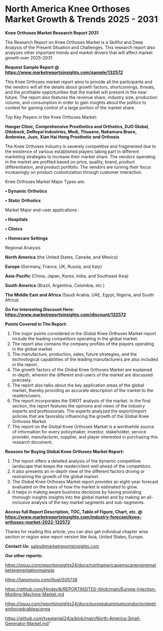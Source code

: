 # North America Knee Orthoses Market Growth & Trends 2025 - 2031

<strong>Knee Orthoses Market Research Report 2031</strong>

The Research Report on Knee Orthoses Market is a Skillful and Deep Analysis of the Present Situation and Challenges. This research report also analyzes other important trends and market drivers that will affect market growth over 2025-2031.

<strong>Request Sample Report @ <a href=https://www.marketreportsinsights.com/sample/132572>https://www.marketreportsinsights.com/sample/132572</a></strong>

This Knee Orthoses market report aims to provide all the participants and the vendors will all the details about growth factors, shortcomings, threats, and the profitable opportunities that the market will present in the near future. The report also features the revenue share, industry size, production volume, and consumption in order to gain insights about the politics to contest for gaining control of a large portion of the market share.

Top Key Players in the Knee Orthoses Market:

<strong>Hanger Clinic, Comprehensive Prosthetics and Orthotics, DJO Global, Ottobock, DeRoyal Industries, Medi, Thuasne, Nakamura Brace, Ambroise, Juzo, Xian Hai Hong Prosthetic and Orthosis</strong>

The Knee Orthoses Industry is severely competitive and fragmented due to the existence of various established players taking part in different marketing strategies to increase their market share. The vendors operating in the market are profiled based on price, quality, brand, product differentiation, and product portfolio. The vendors are turning their focus increasingly on product customization through customer interaction.

Knee Orthoses Market Major Types are:

<strong>• Dynamic Orthotics

• Static Orthotics</strong>

Market Major end-user applications :

<strong>• Hospitals

• Clinics

• Homecare Settings</strong>

Regional Analysis

</u><strong><b>North America</b></strong> (the United States, Canada, and Mexico)

<strong><b>Europe </b></strong>(Germany, France, UK, Russia, and Italy)

<strong><b>Asia-Pacific</b></strong> (China, Japan, Korea, India, and Southeast Asia)

<strong><b>South America</b></strong> (Brazil, Argentina, Colombia, etc.)

<strong><b>The Middle East and Africa</b></strong> (Saudi Arabia, UAE, Egypt, Nigeria, and South Africa)

<strong>Go For Interesting Discount Here: <a href=https://www.marketreportsinsights.com/discount/132572>https://www.marketreportsinsights.com/discount/132572</a></strong>

<strong>Points Covered in The Report:</strong>
<ol>
  <li>The major points considered in the Global Knee Orthoses Market report include the leading competitors operating in the global market.</li>
  <li>The report also contains the company profiles of the players operating in the global market.</li>
  <li>The manufacture, production, sales, future strategies, and the technological capabilities of the leading manufacturers are also included in the report.</li>
  <li>The growth factors of the Global Knee Orthoses Market are explained in-depth, wherein the different end-users of the market are discussed precisely.</li>
  <li>The report also talks about the key application areas of the global market, thereby providing an accurate description of the market to the readers/users.</li>
  <li>The report incorporates the SWOT analysis of the market. In the final section, the report features the opinions and views of the industry experts and professionals. The experts analyzed the export/import policies that are favorably influencing the growth of the Global Knee Orthoses Market.</li>
  <li>The report on the Global Knee Orthoses Market is a worthwhile source of information for every policymaker, investor, stakeholder, service provider, manufacturer, supplier, and player interested in purchasing this research document.</li>
</ol>
<strong>Reasons for Buying Global Knee Orthoses Market Report:</strong>

<ol>
  <li>The report offers a detailed analysis of the dynamic competitive landscape that keeps the reader/client well ahead of the competitors.</li>
  <li>It also presents an in-depth view of the different factors driving or restraining the growth of the global market.</li>
  <li>The Global Knee Orthoses Market report provides an eight-year forecast evaluated on the basis of how the market is estimated to grow.</li>
  <li>It helps in making aware business decisions by having providing thorough insights insights into the global market and by making an all-inclusive analysis of the key market segments and sub-segments.</li>
</ol>
<strong>Access full Report Description, TOC, Table of Figure, Chart, etc. @ <a href=https://www.marketreportsinsights.com/industry-forecast/knee-orthoses-market-2022-132572>https://www.marketreportsinsights.com/industry-forecast/knee-orthoses-market-2022-132572</a></strong>


Thanks for reading this article; you can also get individual chapter wise section or region wise report version like Asia, United States, Europe.

<strong>Contact Us:</strong>
sales@marketreportsinsights.com

<strong>Our other reports:</strong>

<a href=https://issuu.com/reportsinsights24/docs/northamericaoemscanenginemarketsegmentationmainpla>https://issuu.com/reportsinsights24/docs/northamericaoemscanenginemarketsegmentationmainpla</a>

<a href=https://tanomuno.com/illust/505738>https://tanomuno.com/illust/505738</a>

<a href=https://github.com/Hindavi8/REPORTINSITES-/blob/main/Europe-Injection-Molding-Machine-Market.md>https://github.com/Hindavi8/REPORTINSITES-/blob/main/Europe-Injection-Molding-Machine-Market.md</a>

<a href=https://issuu.com/reportsinsights24/docs/europealuminiumconductorsteelreinforcedcableacsrma>https://issuu.com/reportsinsights24/docs/europealuminiumconductorsteelreinforcedcableacsrma</a>

<a href=https://github.com/tyagianjali24/a/blob/main/North-America-Small-Generator-Market.md>https://github.com/tyagianjali24/a/blob/main/North-America-Small-Generator-Market.md</a>"
